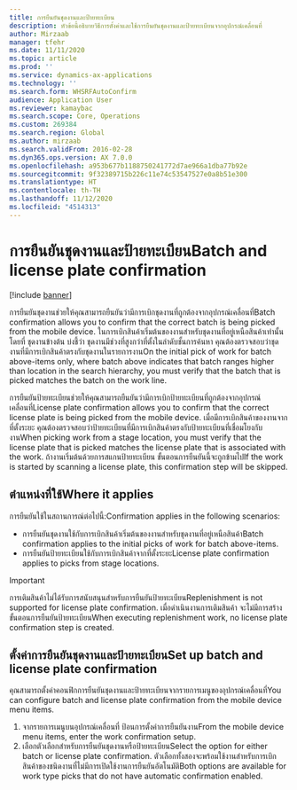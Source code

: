 ```yaml
---
title: การยืนยันชุดงานและป้ายทะเบียน
description: หัวข้อนี้อธิบายวิธีการตั้งค่าและใช้การยืนยันชุดงานและป้ายทะเบียนจากอุปกรณ์เคลื่อนที่
author: Mirzaab
manager: tfehr
ms.date: 11/11/2020
ms.topic: article
ms.prod: ''
ms.service: dynamics-ax-applications
ms.technology: ''
ms.search.form: WHSRFAutoConfirm
audience: Application User
ms.reviewer: kamaybac
ms.search.scope: Core, Operations
ms.custom: 269384
ms.search.region: Global
ms.author: mirzaab
ms.search.validFrom: 2016-02-28
ms.dyn365.ops.version: AX 7.0.0
ms.openlocfilehash: a953b677b1188750241772d7ae966a1dba77b92e
ms.sourcegitcommit: 9f32389715b226c11e74c53547527e0a8b51e300
ms.translationtype: HT
ms.contentlocale: th-TH
ms.lasthandoff: 11/12/2020
ms.locfileid: "4514313"
---
```

# <a name="batch-and-license-plate-confirmation"></a><span data-ttu-id="1de76-103">การยืนยันชุดงานและป้ายทะเบียน</span><span class="sxs-lookup"><span data-stu-id="1de76-103">Batch and license plate confirmation</span></span>

[!include [banner](../includes/banner.md)]

<span data-ttu-id="1de76-104">การยืนยันชุดงานช่วยให้คุณสามารถยืนยันว่ามีการเบิกชุดงานที่ถูกต้องจากอุปกรณ์เคลื่อนที่</span><span class="sxs-lookup"><span data-stu-id="1de76-104">Batch confirmation allows you to confirm that the correct batch is being picked from the mobile device.</span></span> <span data-ttu-id="1de76-105">ในการเบิกสินค้าเริ่มต้นของงานสำหรับชุดงานที่อยู่เหนือสินค้าเท่านั้น โดยที่ ชุดงานข้างต้น บ่งชี้ว่า ชุดงานมีช่วงที่สูงกว่าที่ตั้งในลำดับชั้นการค้นหา คุณต้องตรวจสอบว่าชุดงานที่มีการเบิกสินค้าตรงกับชุดงานในรายการงาน</span><span class="sxs-lookup"><span data-stu-id="1de76-105">On the initial pick of work for batch above-items only, where batch above indicates that batch ranges higher than location in the search hierarchy, you must verify that the batch that is picked matches the batch on the work line.</span></span>

<span data-ttu-id="1de76-106">การยืนยันป้ายทะเบียนช่วยให้คุณสามารถยืนยันว่ามีการเบิกป้ายทะเบียนที่ถูกต้องจากอุปกรณ์เคลื่อนที่</span><span class="sxs-lookup"><span data-stu-id="1de76-106">License plate confirmation allows you to confirm that the correct license plate is being picked from the mobile device.</span></span> <span data-ttu-id="1de76-107">เมื่อมีการเบิกสินค้าของงานจากที่ตั้งระยะ คุณต้องตรวจสอบว่าป้ายทะเบียนที่มีการเบิกสินค้าตรงกับป้ายทะเบียนที่เชื่อมโยงกับงาน</span><span class="sxs-lookup"><span data-stu-id="1de76-107">When picking work from a stage location, you must verify that the license plate that is picked matches the license plate that is associated with the work.</span></span> <span data-ttu-id="1de76-108">ถ้างานเริ่มต้นด้วยการสแกนป้ายทะเบียน ขั้นตอนการยืนยันนี้จะถูกข้ามไป</span><span class="sxs-lookup"><span data-stu-id="1de76-108">If the work is started by scanning a license plate, this confirmation step will be skipped.</span></span>

## <a name="where-it-applies"></a><span data-ttu-id="1de76-109">ตำแหน่งที่ใช้</span><span class="sxs-lookup"><span data-stu-id="1de76-109">Where it applies</span></span>

<span data-ttu-id="1de76-110">การยืนยันใช้ในสถานการณ์ต่อไปนี้:</span><span class="sxs-lookup"><span data-stu-id="1de76-110">Confirmation applies in the following scenarios:</span></span>

- <span data-ttu-id="1de76-111">การยืนยันชุดงานใช้กับการเบิกสินค้าเริ่มต้นของงานสำหรับชุดงานที่อยู่เหนือสินค้า</span><span class="sxs-lookup"><span data-stu-id="1de76-111">Batch confirmation applies to the initial picks of work for batch above-items.</span></span>
- <span data-ttu-id="1de76-112">การยืนยันป้ายทะเบียนใช้กับการเบิกสินค้าจากที่ตั้งระยะ</span><span class="sxs-lookup"><span data-stu-id="1de76-112">License plate confirmation applies to picks from stage locations.</span></span>

> [!IMPORTANT]
> <span data-ttu-id="1de76-113">การเติมสินค้าไม่ได้รับการสนับสนุนสำหรับการยืนยันป้ายทะเบียน</span><span class="sxs-lookup"><span data-stu-id="1de76-113">Replenishment is not supported for license plate confirmation.</span></span> <span data-ttu-id="1de76-114">เมื่อดำเนินงานการเติมสินค้า จะไม่มีการสร้างขั้นตอนการยืนยันป้ายทะเบียน</span><span class="sxs-lookup"><span data-stu-id="1de76-114">When executing replenishment work, no license plate confirmation step is created.</span></span>

## <a name="set-up-batch-and-license-plate-confirmation"></a><span data-ttu-id="1de76-115">ตั้งค่าการยืนยันชุดงานและป้ายทะเบียน</span><span class="sxs-lookup"><span data-stu-id="1de76-115">Set up batch and license plate confirmation</span></span>

<span data-ttu-id="1de76-116">คุณสามารถตั้งค่าคอนฟิกการยืนยันชุดงานและป้ายทะเบียนจากรายการเมนูของอุปกรณ์เคลื่อนที่</span><span class="sxs-lookup"><span data-stu-id="1de76-116">You can configure batch and license plate confirmation from the mobile device menu items.</span></span>

1. <span data-ttu-id="1de76-117">จากรายการเมนูบนอุปกรณ์เคลื่อนที่ ป้อนการตั้งค่าการยืนยันงาน</span><span class="sxs-lookup"><span data-stu-id="1de76-117">From the mobile device menu items, enter the work confirmation setup.</span></span>  
1. <span data-ttu-id="1de76-118">เลือกตัวเลือกสำหรับการยืนยันชุดงานหรือป้ายทะเบียน</span><span class="sxs-lookup"><span data-stu-id="1de76-118">Select the option for either batch or license plate confirmation.</span></span> <span data-ttu-id="1de76-119">ตัวเลือกทั้งสองจะพร้อมใช้งานสำหรับการเบิกสินค้าของชนิดงานที่ไม่มีการเปิดใช้งานการยืนยันอัตโนมัติ</span><span class="sxs-lookup"><span data-stu-id="1de76-119">Both options are available for work type picks that do not have automatic confirmation enabled.</span></span>  
